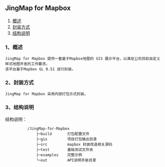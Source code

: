 
## JingMap for Mapbox

1. [概述](#example-1)
2. [封装方式](#example-2)
3. [结构说明](#example-3)


<h3 id="example-1">1、概述</h3>

    JingMap for Mapbox 提供一套基于Mapbox地图的 GIS 展示平台，以满足公司目前自定义样式地图开发的工作要求。
    该平台基于Mapbox GL 0.51 进行封装。

<h3 id="example-2">2、封装方式</h3>

    JingMap for Mapbox 采用内部打包方式封装。

<h3 id="example-3">3、结构说明</h3>

结构说明：
```
          /JingMap-for-Mapbox
              ├─build       打包配置文件
              ├─gis         项目打包输出目录
              ├─src         mapbox 封装改造相关源码
              ├─test        基础测试文件夹
              ├─examples    完整示例
              └─out         API说明手册目录

```
